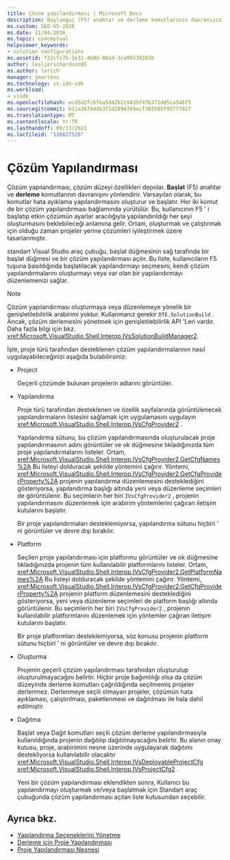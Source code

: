 ```yaml
---
title: Çözüm yapılandırması | Microsoft Docs
description: Başlangıç (F5) anahtar ve derleme komutlarının davranışını yönlendirerek, proje türü tarafından desteklenen çözüm yapılandırmalarının nasıl uygulanacağını öğrenin.
ms.custom: SEO-VS-2020
ms.date: 11/04/2016
ms.topic: conceptual
helpviewer_keywords:
- solution configurations
ms.assetid: f22cfc75-3e31-4e0d-88a9-3ca99539203b
author: leslierichardson95
ms.author: lerich
manager: jmartens
ms.technology: vs-ide-sdk
ms.workload:
- vssdk
ms.openlocfilehash: ecd5d2fc6fba5d42b2c9435f47b371dd5ca346f5
ms.sourcegitcommit: b12a38744db371d2894769ecf305585f9577792f
ms.translationtype: MT
ms.contentlocale: tr-TR
ms.lasthandoff: 09/13/2021
ms.locfileid: "126627326"
---
```

# <a name="solution-configuration"></a>Çözüm Yapılandırması
Çözüm yapılandırması, çözüm düzeyi özellikleri depolar. **Başlat** (F5) anahtar ve **derleme** komutlarının davranışını yönlendirir. Varsayılan olarak, bu komutlar hata ayıklama yapılandırmasını oluşturur ve başlatır. Her iki komut de bir çözüm yapılandırması bağlamında yürütülür. Bu, kullanıcının F5 ' i başlatıp etkin çözümün ayarlar aracılığıyla yapılandırıldığı her şeyi oluşturmasını beklebileceği anlamına gelir. Ortam, oluşturmak ve çalıştırmak için olduğu zaman projeler yerine çözümleri iyileştirmek üzere tasarlanmıştır.

 standart Visual Studio araç çubuğu, başlat düğmesinin sağ tarafında bir başlat düğmesi ve bir çözüm yapılandırması açılır. Bu liste, kullanıcıların F5 tuşuna basıldığında başlatılacak yapılandırmayı seçmesini, kendi çözüm yapılandırmalarını oluşturmayı veya var olan bir yapılandırmayı düzenlemenizi sağlar.

> [!NOTE]
> Çözüm yapılandırması oluşturmaya veya düzenlemeye yönelik bir genişletilebilirlik arabirimi yoktur. Kullanmanız gerekir `DTE.SolutionBuild` . Ancak, çözüm derlemesini yönetmek için genişletilebilirlik API 'Leri vardır. Daha fazla bilgi için bkz. <xref:Microsoft.VisualStudio.Shell.Interop.IVsSolutionBuildManager2>.

 İşte, proje türü tarafından desteklenen çözüm yapılandırmalarının nasıl uygulayabileceğinizi aşağıda bulabilirsiniz:

- Project

   Geçerli çözümde bulunan projelerin adlarını görüntüler.

- Yapılandırma

   Proje türü tarafından desteklenen ve özellik sayfalarında görüntülenecek yapılandırmaların listesini sağlamak için uygulamasını uygulayın <xref:Microsoft.VisualStudio.Shell.Interop.IVsCfgProvider2> .

   Yapılandırma sütunu, bu çözüm yapılandırmasında oluşturulacak proje yapılandırmasının adını görüntüler ve ok düğmesine tıkladığınızda tüm proje yapılandırmalarını listeler. Ortam, <xref:Microsoft.VisualStudio.Shell.Interop.IVsCfgProvider2.GetCfgNames%2A> Bu listeyi dolduracak şekilde yöntemini çağırır. Yöntemi, <xref:Microsoft.VisualStudio.Shell.Interop.IVsCfgProvider2.GetCfgProviderProperty%2A> projenin yapılandırma düzenlemesini desteklediğini gösteriyorsa, yapılandırma başlığı altında yeni veya düzenleme seçimleri de görüntülenir. Bu seçimlerin her biri `IVsCfgProvider2` , projenin yapılandırmasını düzenlemek için arabirim yöntemlerini çağıran iletişim kutularını başlatır.

   Bir proje yapılandırmaları desteklemiyorsa, yapılandırma sütunu hiçbiri ' ni görüntüler ve devre dışı bırakılır.

- Platform

   Seçilen proje yapılandırması için platformu görüntüler ve ok düğmesine tıkladığınızda projenin tüm kullanılabilir platformlarını listeler. Ortam, <xref:Microsoft.VisualStudio.Shell.Interop.IVsCfgProvider2.GetPlatformNames%2A> Bu listeyi dolduracak şekilde yöntemini çağırır. Yöntemi, <xref:Microsoft.VisualStudio.Shell.Interop.IVsCfgProvider2.GetCfgProviderProperty%2A> projenin platform düzenlemesini desteklediğini gösteriyorsa, yeni veya düzenleme seçimleri de platform başlığı altında görüntülenir. Bu seçimlerin her biri `IVsCfgProvider2` , projenin kullanılabilir platformlarını düzenlemek için yöntemler çağıran iletişim kutularını başlatır.

   Bir proje platformları desteklemiyorsa, söz konusu projenin platform sütunu hiçbiri ' ni görüntüler ve devre dışı bırakılır.

- Oluşturma

   Projenin geçerli çözüm yapılandırması tarafından oluşturulup oluşturulmayacağını belirtir. Hiçbir proje bağımlılığı olsa da çözüm düzeyinde derleme komutları çağrıldığında seçilmemiş projeler derlenmez. Derlenmeye seçili olmayan projeler, çözümün hata ayıklaması, çalıştırılması, paketlenmesi ve dağıtılması ile hala dahil edilmiştir.

- Dağıtma

   Başlat veya Dağıt komutları seçili çözüm derleme yapılandırmasıyla kullanıldığında projenin dağıtılıp dağıtılmayacağını belirtir. Bu alanın onay kutusu, proje, arabirimini nesne üzerinde uygulayarak dağıtımı destekliyorsa kullanılabilir olacaktır <xref:Microsoft.VisualStudio.Shell.Interop.IVsDeployableProjectCfg> <xref:Microsoft.VisualStudio.Shell.Interop.IVsProjectCfg2> .

  Yeni bir çözüm yapılandırması eklendikten sonra, Kullanıcı bu yapılandırmayı oluşturmak ve/veya başlatmak için Standart araç çubuğunda çözüm yapılandırması açılan liste kutusundan seçebilir.

## <a name="see-also"></a>Ayrıca bkz.
- [Yapılandırma Seçeneklerini Yönetme](../../extensibility/internals/managing-configuration-options.md)
- [Derleme için Proje Yapılandırması](../../extensibility/internals/project-configuration-for-building.md)
- [Proje Yapılandırması Nesnesi](../../extensibility/internals/project-configuration-object.md)

